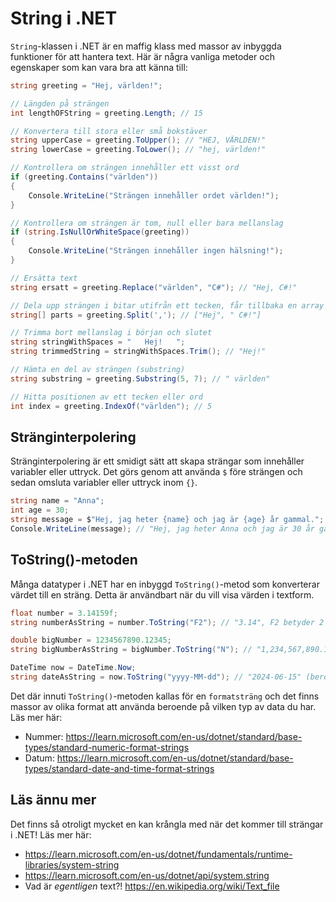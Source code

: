 # String i .NET

`String`-klassen i .NET är en maffig klass med massor av inbyggda funktioner för att hantera text. Här är några vanliga metoder och egenskaper som kan vara bra att känna till:

```csharp
string greeting = "Hej, världen!";

// Längden på strängen
int lengthOFString = greeting.Length; // 15

// Konvertera till stora eller små bokstäver
string upperCase = greeting.ToUpper(); // "HEJ, VÄRLDEN!"
string lowerCase = greeting.ToLower(); // "hej, världen!" 

// Kontrollera om strängen innehåller ett visst ord
if (greeting.Contains("världen"))
{
    Console.WriteLine("Strängen innehåller ordet världen!");
}

// Kontrollera om strängen är tom, null eller bara mellanslag
if (string.IsNullOrWhiteSpace(greeting))
{
    Console.WriteLine("Strängen innehåller ingen hälsning!");
}

// Ersätta text
string ersatt = greeting.Replace("världen", "C#"); // "Hej, C#!"

// Dela upp strängen i bitar utifrån ett tecken, får tillbaka en array av strängar
string[] parts = greeting.Split(','); // ["Hej", " C#!"]

// Trimma bort mellanslag i början och slutet
string stringWithSpaces = "   Hej!   ";
string trimmedString = stringWithSpaces.Trim(); // "Hej!"

// Hämta en del av strängen (substring)
string substring = greeting.Substring(5, 7); // " världen"

// Hitta positionen av ett tecken eller ord
int index = greeting.IndexOf("världen"); // 5

```

## Stränginterpolering

Stränginterpolering är ett smidigt sätt att skapa strängar som innehåller variabler eller uttryck. Det görs genom att använda `$` före strängen och sedan omsluta variabler eller uttryck inom `{}`.

```csharp
string name = "Anna";
int age = 30;
string message = $"Hej, jag heter {name} och jag är {age} år gammal.";
Console.WriteLine(message); // "Hej, jag heter Anna och jag är 30 år gammal."
```

## ToString()-metoden

Många datatyper i .NET har en inbyggd `ToString()`-metod som konverterar värdet till en sträng. Detta är användbart när du vill visa värden i textform.

```csharp
float number = 3.14159f;
string numberAsString = number.ToString("F2"); // "3.14", F2 betyder 2 decimaler

double bigNumber = 1234567890.12345;
string bigNumberAsString = bigNumber.ToString("N"); // "1,234,567,890.12" N betyder nummer med tusentalsavgränsare

DateTime now = DateTime.Now;
string dateAsString = now.ToString("yyyy-MM-dd"); // "2024-06-15" (beroende på dagens datum)
```

Det där innuti `ToString()`-metoden kallas för en `formatsträng` och det finns massor av olika format att använda beroende på vilken typ av data du har. Läs mer här:

* Nummer: <https://learn.microsoft.com/en-us/dotnet/standard/base-types/standard-numeric-format-strings>
* Datum: <https://learn.microsoft.com/en-us/dotnet/standard/base-types/standard-date-and-time-format-strings>

## Läs ännu mer

Det finns så otroligt mycket en kan krångla med när det kommer till strängar i .NET! Läs mer här:

* <https://learn.microsoft.com/en-us/dotnet/fundamentals/runtime-libraries/system-string>
* <https://learn.microsoft.com/en-us/dotnet/api/system.string>
* Vad är *egentligen* text?! <https://en.wikipedia.org/wiki/Text_file>